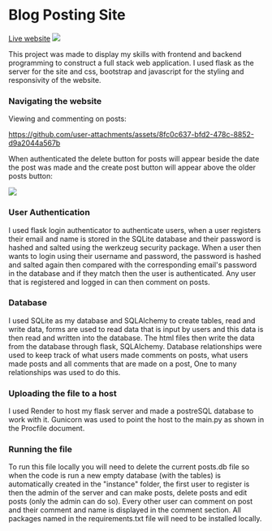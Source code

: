 <h1>Blog Posting Site</h1>
<a href="https://blog-posting-site.onrender.com/" target="_blank">Live website</a>

<img src="https://github.com/user-attachments/assets/295b4775-134e-473a-9251-1e1f9ed9b2a1">

This project was made to display my skills with frontend and backend programming to construct a full stack web application.
I used flask as the server for the site and css, bootstrap and javascript for the styling and responsivity of the website.
<h3>Navigating the website</h3>

<p>Viewing and commenting on posts:</p>

https://github.com/user-attachments/assets/8fc0c637-bfd2-478c-8852-d9a2044a567b
<p>When authenticated the delete button for posts will appear beside the date the post was made and the create post button will appear above the older posts button:</p>
<img src="https://github.com/user-attachments/assets/47934fb5-7e59-4d64-a737-ddf002340ee8">


<h3>User Authentication</h3>

I used flask login authenticator to authenticate users, when a user registers their email and name is stored in the SQLite database and their password is hashed and salted using the werkzeug security package. When a user then wants to login using their username and password, the password is hashed and salted again then compared with the corresponding email's password in the database and if they match then the user is authenticated. Any user that is registered and logged in can then comment on posts. 

<h3>Database</h3>

I used SQLite as my database and SQLAlchemy to create tables, read and write data, forms are used to read data that is input by users and this data is then read and written into the database. The html files then write the data from the database through flask, SQLAlchemy. Database relationships were used to keep track of what users made comments on posts, what users made posts and all comments that are made on a post, One to many relationships was used to do this.

<h3>Uploading the file to a host</h3>

I used Render to host my flask server and made a postreSQL database to work with it. Gunicorn was used to point the host to the main.py as shown in the Procfile document.

<h3>Running the file</h3>

To run this file locally you will need to delete the current posts.db file so when the code is run a new empty database (with the tables) is automatically created in the "instance" folder, the first user to register is then the admin of the server and can make posts, delete posts and edit posts (only the admin can do so). Every other user can comment on post and their comment and name is displayed in the comment section. All packages named in the requirements.txt file will need to be installed locally.
